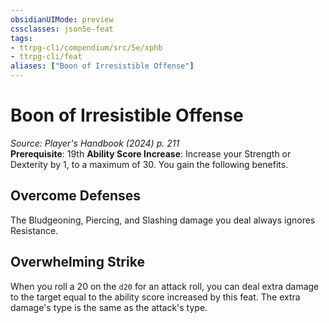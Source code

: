 ```yaml
---
obsidianUIMode: preview
cssclasses: json5e-feat
tags:
- ttrpg-cli/compendium/src/5e/xphb
- ttrpg-cli/feat
aliases: ["Boon of Irresistible Offense"]
---
```

# Boon of Irresistible Offense
*Source: Player's Handbook (2024) p. 211*  
**Prerequisite**: 19th
**Ability Score Increase**: Increase your Strength or Dexterity by 1, to a maximum of 30.
You gain the following benefits.

## Overcome Defenses

The Bludgeoning, Piercing, and Slashing damage you deal always ignores Resistance.

## Overwhelming Strike

When you roll a 20 on the `d20` for an attack roll, you can deal extra damage to the target equal to the ability score increased by this feat. The extra damage's type is the same as the attack's type.